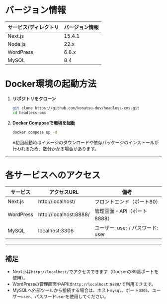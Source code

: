 
# バージョン情報

| サービス/ディレクトリ | バージョン情報         |
|----------------------|------------------------|
| Next.js              | 15.4.1                 |
| Node.js              | 22.x                   |
| WordPress            | 6.8.x                  |
| MySQL                | 8.4                    |

# Docker環境の起動方法

1. **リポジトリをクローン**
   ```bash
   git clone https://github.com/konatsu-dev/headless-cms.git
   cd headless-cms
   ```

2. **Docker Composeで環境を起動**
   ```bash
   docker compose up -d
   ```
   ※初回起動時はイメージのダウンロードや依存パッケージのインストールが行われるため、数分かかる場合があります。

---

# 各サービスへのアクセス

| サービス   | アクセスURL                | 備考                        |
|------------|---------------------------|-----------------------------|
| Next.js    | http://localhost/         | フロントエンド（ポート80）  |
| WordPress  | http://localhost:8888/    | 管理画面・API（ポート8888） |
| MySQL      | localhost:3306            | ユーザー: user / パスワード: user |

---

## 補足

- Next.jsは`http://localhost/`でアクセスできます（Dockerの80番ポートを使用）。
- WordPressの管理画面やAPIは`http://localhost:8888/`で利用できます。
- MySQLへ外部ツールから接続する場合は、ホスト`mysql`、ポート`3306`、ユーザー`user`、パスワード`user`を使用してください。
